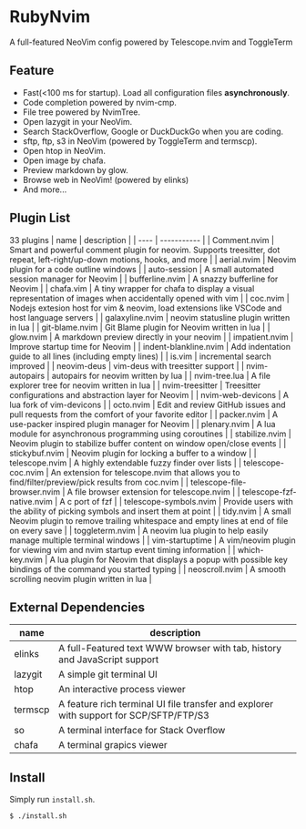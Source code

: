 # RubyNvim
A full-featured NeoVim config powered by Telescope.nvim and ToggleTerm

## Feature
* Fast(<100 ms for startup). Load all configuration files **asynchronously**.
* Code completion powered by nvim-cmp.
* File tree powered by NvimTree.
* Open lazygit in your NeoVim.
* Search StackOverflow, Google or DuckDuckGo when you are coding.
* sftp, ftp, s3 in NeoVim (powered by ToggleTerm and termscp).
* Open htop in NeoVim.
* Open image by chafa.
* Preview markdown by glow.
* Browse web in NeoVim! (powered by elinks)
* And more...

## Plugin List
33 plugins
| name | description |
| ---- | ----------- |
| Comment.nvim | Smart and powerful comment plugin for neovim. Supports treesitter, dot repeat, left-right/up-down motions, hooks, and more |
| aerial.nvim | Neovim plugin for a code outline windows |
| auto-session | A small automated session manager for Neovim |
| bufferline.nvim | A snazzy bufferline for Neovim |
| chafa.vim | A tiny wrapper for chafa to display a visual representation of images when accidentally opened with vim |
| coc.nvim | Nodejs extesion host for vim & neovim, load extensions like VSCode and host language servers |
| galaxyline.nvim | neovim statusline plugin written in lua |
| git-blame.nvim | Git Blame plugin for Neovim written in lua |
| glow.nvim | A markdown preview directly in your neovim |
| impatient.nvim | Improve startup time for Neovim |
| indent-blankline.nvim | Add indentation guide to all lines (including empty lines) |
| is.vim | incremental search improved |
| neovim-deus | vim-deus with treesitter support |
| nvim-autopairs | autopairs for neovim written by lua |
| nvim-tree.lua | A file explorer tree for neovim written in lua |
| nvim-treesitter | Treesitter configurations and abstraction layer for Neovim |
| nvim-web-devicons | A lua fork of vim-devicons |
| octo.nvim | Edit and review GitHub issues and pull requests from the comfort of your favorite editor |
| packer.nvim | A use-packer inspired plugin manager for Neovim |
| plenary.nvim | A lua module for asynchronous programming using coroutines |
| stabilize.nvim | Neovim plugin to stabilize buffer content on window open/close events |
| stickybuf.nvim | Neovim plugin for locking a buffer to a window |
| telescope.nvim | A highly extendable fuzzy finder over lists |
| telescope-coc.nvim | An extension for telescope.nvim that allows you to find/filter/preview/pick results from coc.nvim |
| telescope-file-browser.nvim | A file browser extension for telescope.nvim |
| telescope-fzf-native.nvim | A c port of fzf |
| telescope-symbols.nvim | Provide users with the ability of picking symbols and insert them at point |
| tidy.nvim | A small Neovim plugin to remove trailing whitespace and empty lines at end of file on every save |
| toggleterm.nvim | A neovim lua plugin to help easily manage multiple terminal windows |
| vim-startuptime | A vim/neovim plugin for viewing vim and nvim startup event timing information |
| which-key.nvim | A lua plugin for Neovim that displays a popup with possible key bindings of the command you started typing |
| neoscroll.nvim | A smooth scrolling neovim plugin written in lua |

## External Dependencies
| name | description |
| ---- | ----------- |
| elinks | A full-Featured text WWW browser with tab, history and JavaScript support |
| lazygit | A simple git terminal UI |
| htop | An interactive process viewer |
| termscp | A feature rich terminal UI file transfer and explorer with support for SCP/SFTP/FTP/S3 |
| so | A terminal interface for Stack Overflow |
| chafa | A terminal grapics viewer |

## Install
Simply run `install.sh`.
```bash
$ ./install.sh
```
